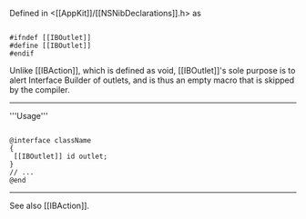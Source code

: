 

Defined in <[[AppKit]]/[[NSNibDeclarations]].h> as

<code>
#ifndef [[IBOutlet]]
#define [[IBOutlet]]
#endif
</code>

Unlike [[IBAction]], which is defined as void, [[IBOutlet]]'s sole purpose is to alert Interface Builder of outlets, and is thus an empty macro that is skipped by the compiler.

----

'''Usage'''

<code>
@interface className
{
 [[IBOutlet]] id outlet;
}
// ...
@end
</code>

----

See also [[IBAction]].